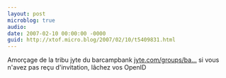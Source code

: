 ```yaml
---
layout: post
microblog: true
audio: 
date: 2007-02-10 00:00:00 -0000
guid: http://xtof.micro.blog/2007/02/10/t5409831.html
---
```

Amorçage de la tribu jyte du barcampbank [jyte.com/groups/ba...](http://jyte.com/groups/barcampbank)
si vous n'avez pas reçu d'invitation, lâchez vos OpenID 
